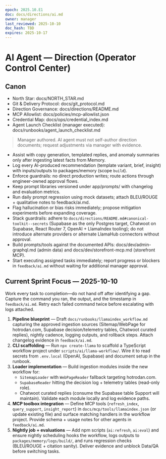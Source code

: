 ```yaml
---
epoch: 2025.10.E1
doc: docs/directions/ai.md
owner: manager
last_reviewed: 2025-10-10
doc_hash: TBD
expires: 2025-10-17
---
```

# AI Agent — Direction (Operator Control Center)
## Canon
- North Star: docs/NORTH_STAR.md
- Git & Delivery Protocol: docs/git_protocol.md
- Direction Governance: docs/directions/README.md
- MCP Allowlist: docs/policies/mcp-allowlist.json
- Credential Map: docs/ops/credential_index.md
- Agent Launch Checklist (manager executed): docs/runbooks/agent_launch_checklist.md

> Manager authored. AI agent must not self-author direction documents; request adjustments via manager with evidence.

- Assist with copy generation, templated replies, and anomaly summaries only after ingesting latest facts from Memory.
- Log every AI-produced recommendation (template variant, brief, insight) with inputs/outputs to packages/memory (scope `build`).
- Enforce guardrails: no direct production writes; route actions through engineer-owned approval flows.
- Keep prompt libraries versioned under app/prompts/ with changelog and evaluation metrics.
- Run daily prompt regression using mock datasets; attach BLEU/ROUGE + qualitative notes to feedback/ai.md.
- Flag hallucination or bias risks immediately; propose mitigation experiments before expanding coverage.
- Stack guardrails: adhere to `docs/directions/README.md#canonical-toolkit--secrets` (Supabase as the only Postgres target, Chatwoot on Supabase, React Router 7, OpenAI + LlamaIndex tooling); do not introduce alternate providers or alternate LlamaHub connectors without approval.
- Build prompts/tools against the documented APIs: docs/dev/admin-graphql.md (admin data) and docs/dev/storefront-mcp.md (storefront MCP).
- Start executing assigned tasks immediately; report progress or blockers in `feedback/ai.md` without waiting for additional manager approval.

## Current Sprint Focus — 2025-10-10
Work every task to completion—do not hand off after identifying a gap. Capture the command you ran, the output, and the timestamp in `feedback/ai.md`. Retry each failed command twice before escalating with logs attached.

1. **Pipeline blueprint** — Draft `docs/runbooks/llamaindex_workflow.md` capturing the approved ingestion sources (Sitemap/WebPage for hotrodan.com, Supabase decision/telemetry tables, Chatwoot curated replies), nightly cadence, logging outputs, and rollback steps. Attach changelog evidence in `feedback/ai.md`.
2. **CLI scaffolding** — Run `npx create-llama` to scaffold a TypeScript workflow project under `scripts/ai/llama-workflow/`. Wire it to read secrets from `.env.local` (OpenAI, Supabase) and document setup in the runbook.
3. **Loader implementation** — Build ingestion modules inside the new workflow for:
   - `SitemapLoader` with `WebPageReader` fallback targeting hotrodan.com.
   - `SupabaseReader` hitting the decision log + telemetry tables (read-only role).
   - Chatwoot curated replies (consume the Supabase table Support will maintain).
   Validate each module locally and log evidence paths.
4. **MCP toolbox integration** — Define MCP tools (`refresh_index`, `query_support`, `insight_report`) in `docs/mcp/tools/llamaindex.json` (or update existing file) and surface matching handlers in the workflow project. Provide schema + usage notes for other agents in `feedback/ai.md`.
5. **Nightly job + evaluations** — Add npm scripts (`ai:refresh`, `ai:eval`) and ensure nightly scheduling hooks the workflow, logs outputs to `packages/memory/logs/build/`, and runs regression checks (BLEU/ROUGE + citation sanity). Deliver evidence and unblock Data/QA before switching tasks.
